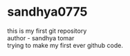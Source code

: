 # sandhya0775
this is my first git repository
<br>
author - sandhya tomar 
<br>
trying to make my first ever github code.
